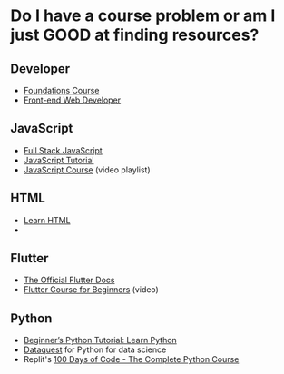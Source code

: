 # Do I have a course problem or am I just GOOD at finding resources?

## Developer
 - [Foundations Course](https://www.theodinproject.com/paths/foundations/courses/foundations)
 - [Front-end Web Developer](https://developer.mozilla.org/en-US/docs/Learn/Front-end_web_developer)

## JavaScript
 - [Full Stack JavaScript](https://www.theodinproject.com/paths/full-stack-javascript)
 - [JavaScript Tutorial](https://www.w3schools.com/js/default.asp)
 - [JavaScript Course](https://www.youtube.com/playlist?list=PLRAV69dS1uWSxUIk5o3vQY2-_VKsOpXLD) (video playlist)

## HTML
 - [Learn HTML](https://web.dev/learn/html)
 - 

## Flutter
- [The Official Flutter Docs](https://docs.flutter.dev/)
- [Flutter Course for Beginners](https://www.youtube.com/watch?v=VPvVD8t02U8) (video)

## Python
- [Beginner’s Python Tutorial: Learn Python](https://python.land/python-tutorial)
- [Dataquest](https://www.dataquest.io/) for Python for data science
- Replit's [100 Days of Code - The Complete Python Course](https://replit.com/learn/100-days-of-python)

